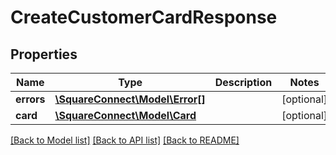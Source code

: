 # CreateCustomerCardResponse

## Properties
Name | Type | Description | Notes
------------ | ------------- | ------------- | -------------
**errors** | [**\SquareConnect\Model\Error[]**](Error.md) |  | [optional] 
**card** | [**\SquareConnect\Model\Card**](Card.md) |  | [optional] 

[[Back to Model list]](../README.md#documentation-for-models) [[Back to API list]](../README.md#documentation-for-api-endpoints) [[Back to README]](../README.md)


